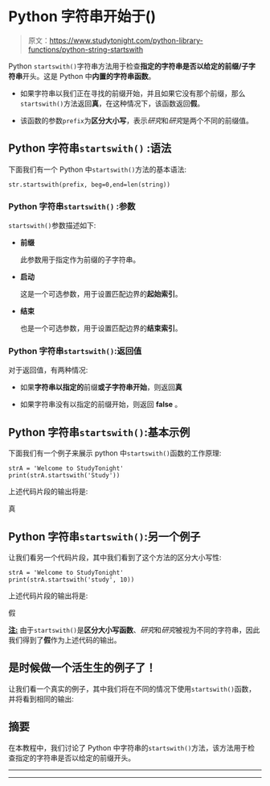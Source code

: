 # Python 字符串开始于()

> 原文：<https://www.studytonight.com/python-library-functions/python-string-startswith>

Python `startswith()`字符串方法用于检查**指定的字符串是否以给定的前缀/子字符串**开头。这是 Python 中**内置的字符串函数**。

*   如果字符串以我们正在寻找的前缀开始，并且如果它没有那个前缀，那么`startswith()`方法返回**真**，在这种情况下，该函数返回**假**。

*   该函数的参数`prefix`为**区分大小写**，表示*研究*和*研究*是两个不同的前缀值。

## Python 字符串``startswith()`` :语法

下面我们有一个 Python 中`startswith()`方法的基本语法:

```
str.startswith(prefix, beg=0,end=len(string))
```

### Python 字符串``startswith()`` :参数

`startswith()`参数描述如下:

*   **前缀**

    此参数用于指定作为前缀的子字符串。

*   **启动**

    这是一个可选参数，用于设置匹配边界的**起始索引**。

*   **结束**

    也是一个可选参数，用于设置匹配边界的**结束索引**。

### Python 字符串`startswith()`:返回值

对于返回值，有两种情况:

*   如果**字符串以指定的**前缀**或子字符串开始**，则返回**真**

*   如果字符串没有以指定的前缀开始，则返回 **false** 。

## Python 字符串`startswith()`:基本示例

下面我们有一个例子来展示 python 中`startswith()`函数的工作原理:

```
strA = 'Welcome to StudyTonight'
print(strA.startswith('Study'))
```

上述代码片段的输出将是:

真

## Python 字符串`startswith()`:另一个例子

让我们看另一个代码片段，其中我们看到了这个方法的区分大小写性:

```
strA = 'Welcome to StudyTonight'
print(strA.startswith('study', 10))
```

上述代码片段的输出将是:

假

<u>**注:**</u> 由于`startswith()`是**区分大小写函数**、*研究*和*研究*被视为不同的字符串，因此我们得到了**假**作为上述代码的输出。

## 是时候做一个活生生的例子了！

让我们看一个真实的例子，其中我们将在不同的情况下使用`startswith()`函数，并将看到相同的输出:

## 摘要

在本教程中，我们讨论了 Python 中字符串的`startswith()`方法，该方法用于检查指定的字符串是否以给定的前缀开头。

* * *

* * *